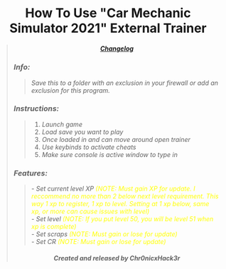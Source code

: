 # <center> How To Use "Car Mechanic Simulator 2021" External Trainer </center>
>##### <center> ***[Changelog](https://github.com/Chr0nicxhack3r/Trainer-Releases/blob/main/Car-Mechanic-Simulator-2021(GAMEPASS)/.github/CHANGELOG.md)*** </center>
>### ***Info:***
>>*Save this to a folder with an exclusion in your firewall or add an exclusion for this program.*<br>
>### ***Instructions:***
>>1. *Launch game*
>>2. *Load save you want to play*
>>3. *Once loaded in and can move around open trainer*
>>4. *Use keybinds to activate cheats*
>>5. *Make sure console is active window to type in*
>### ***Features:***
>>*- Set current level XP <span style="color: yellow;">(NOTE: Must gain XP for update. I reccommend no more than 2 below next level requirement. This way 1 xp to register, 1 xp to level. Setting at 1 xp below, same xp, or more can cause issues with level)</span>*<br>
>>*- Set level <span style="color: yellow;">(NOTE: If you put level 50, you will be level 51 when xp is complete)</span>*<br>
>>*- Set scraps <span style="color: yellow;">(NOTE: Must gain or lose for update)</span>*<br>
>>*- Set CR <span style="color: yellow;">(NOTE: Must gain or lose for update)</span>*<br>
>###### <center> ***Created and released by Chr0nicxHack3r*** </center>
